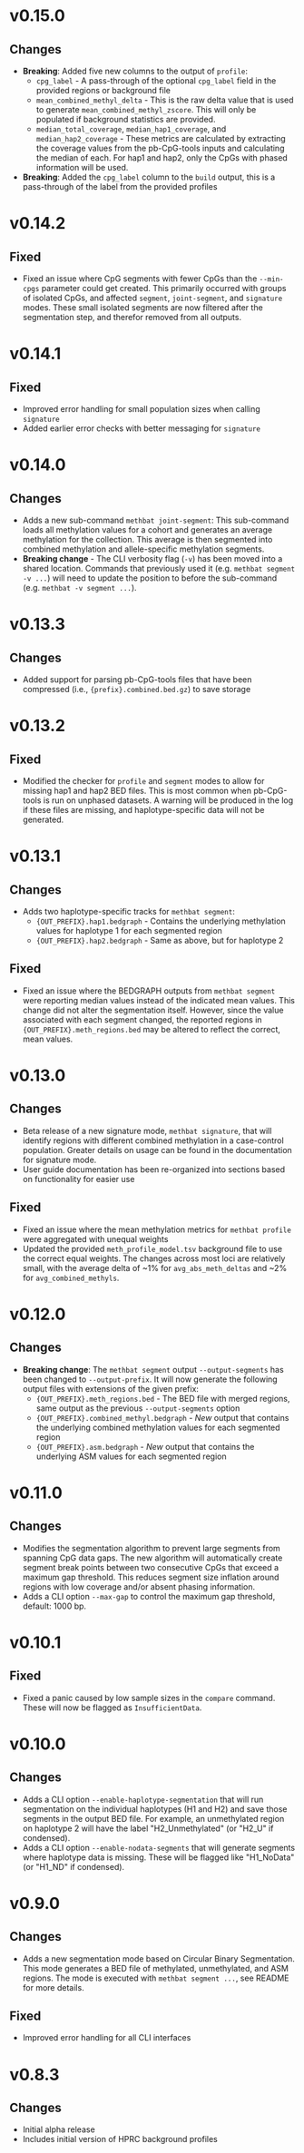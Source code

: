 # v0.15.0
## Changes
- **Breaking**: Added five new columns to the output of `profile`:
  - `cpg_label` - A pass-through of the optional `cpg_label` field in the provided regions or background file
  - `mean_combined_methyl_delta` - This is the raw delta value that is used to generate `mean_combined_methyl_zscore`. This will only be populated if background statistics are provided.
  - `median_total_coverage`, `median_hap1_coverage`, and `median_hap2_coverage` - These metrics are calculated by extracting the coverage values from the pb-CpG-tools inputs and calculating the median of each. For hap1 and hap2, only the CpGs with phased information will be used.  
- **Breaking**: Added the `cpg_label` column to the `build` output, this is a pass-through of the label from the provided profiles

# v0.14.2
## Fixed
- Fixed an issue where CpG segments with fewer CpGs than the `--min-cpgs` parameter could get created. This primarily occurred with groups of isolated CpGs, and affected `segment`, `joint-segment`, and `signature` modes. These small isolated segments are now filtered after the segmentation step, and therefor removed from all outputs.

# v0.14.1
## Fixed
- Improved error handling for small population sizes when calling `signature`
- Added earlier error checks with better messaging for `signature`

# v0.14.0
## Changes
- Adds a new sub-command `methbat joint-segment`: This sub-command loads all methylation values for a cohort and generates an average methylation for the collection. This average is then segmented into combined methylation and allele-specific methylation segments.
- **Breaking change** - The CLI verbosity flag (`-v`) has been moved into a shared location. Commands that previously used it (e.g. `methbat segment -v ...`) will need to update the position to before the sub-command (e.g. `methbat -v segment ...`).

# v0.13.3
## Changes
- Added support for parsing pb-CpG-tools files that have been compressed (i.e., `{prefix}.combined.bed.gz`) to save storage

# v0.13.2
## Fixed
- Modified the checker for `profile` and `segment` modes to allow for missing hap1 and hap2 BED files. This is most common when pb-CpG-tools is run on unphased datasets. A warning will be produced in the log if these files are missing, and haplotype-specific data will not be generated.

# v0.13.1
## Changes
- Adds two haplotype-specific tracks for `methbat segment`:
  - `{OUT_PREFIX}.hap1.bedgraph` - Contains the underlying methylation values for haplotype 1 for each segmented region
  - `{OUT_PREFIX}.hap2.bedgraph` - Same as above, but for haplotype 2

## Fixed
- Fixed an issue where the BEDGRAPH outputs from `methbat segment` were reporting median values instead of the indicated mean values. This change did not alter the segmentation itself. However, since the value associated with each segment changed, the reported regions in `{OUT_PREFIX}.meth_regions.bed` may be altered to reflect the correct, mean values.

# v0.13.0
## Changes
- Beta release of a new signature mode, `methbat signature`, that will identify regions with different combined methylation in a case-control population. Greater details on usage can be found in the documentation for signature mode.
- User guide documentation has been re-organized into sections based on functionality for easier use

## Fixed
- Fixed an issue where the mean methylation metrics for `methbat profile` were aggregated with unequal weights
- Updated the provided `meth_profile_model.tsv` background file to use the correct equal weights. The changes across most loci are relatively small, with the average delta of ~1% for `avg_abs_meth_deltas` and ~2% for `avg_combined_methyls`.

# v0.12.0
## Changes
- **Breaking change**: The `methbat segment` output `--output-segments` has been changed to `--output-prefix`. It will now generate the following output files with extensions of the given prefix:
  - `{OUT_PREFIX}.meth_regions.bed` - The BED file with merged regions, same output as the previous `--output-segments` option
  - `{OUT_PREFIX}.combined_methyl.bedgraph` - _New_ output that contains the underlying combined methylation values for each segmented region
  - `{OUT_PREFIX}.asm.bedgraph` - _New_ output that contains the underlying ASM values for each segmented region

# v0.11.0
## Changes
- Modifies the segmentation algorithm to prevent large segments from spanning CpG data gaps. The new algorithm will automatically create segment break points between two consecutive CpGs that exceed a maximum gap threshold. This reduces segment size inflation around regions with low coverage and/or absent phasing information.
- Adds a CLI option `--max-gap` to control the maximum gap threshold, default: 1000 bp.

# v0.10.1
## Fixed
- Fixed a panic caused by low sample sizes in the `compare` command. These will now be flagged as `InsufficientData`.

# v0.10.0
## Changes
- Adds a CLI option `--enable-haplotype-segmentation` that will run segmentation on the individual haplotypes (H1 and H2) and save those segments in the output BED file. For example, an unmethylated region on haplotype 2 will have the label "H2_Unmethylated" (or "H2_U" if condensed).
- Adds a CLI option `--enable-nodata-segments` that will generate segments where haplotype data is missing. These will be flagged like "H1_NoData" (or "H1_ND" if condensed).

# v0.9.0
## Changes
- Adds a new segmentation mode based on Circular Binary Segmentation. This mode generates a BED file of methylated, unmethylated, and ASM regions. The mode is executed with `methbat segment ...`, see README for more details.

## Fixed
- Improved error handling for all CLI interfaces

# v0.8.3
## Changes
- Initial alpha release
- Includes initial version of HPRC background profiles

